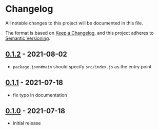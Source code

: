 # Changelog

All notable changes to this project will be documented in this file.

The format is based on [Keep a Changelog](https://keepachangelog.com/en/1.0.0/),
and this project adheres to [Semantic Versioning](https://semver.org/spec/v2.0.0.html).

## [0.1.2](https://github.com/metonym/svelte-visibility-change/releases/tag/v0.1.2) - 2021-08-02

- `package.json#main` should specify `src/index.js` as the entry point

## [0.1.1](https://github.com/metonym/svelte-visibility-change/releases/tag/v0.1.1) - 2021-07-18

- fix typo in documentation

## [0.1.0](https://github.com/metonym/svelte-visibility-change/releases/tag/v0.1.0) - 2021-07-18

- initial release
